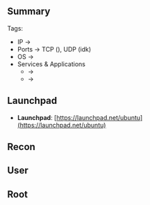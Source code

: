 ## Summary

Tags: 

- IP -> 
- Ports -> TCP (), UDP (idk)
- OS ->  
- Services & Applications
    -  -> 
    -  -> 

## Launchpad

-   **Launchpad**: [https://launchpad.net/ubuntu](https://launchpad.net/ubuntu)

## Recon


## User


## Root